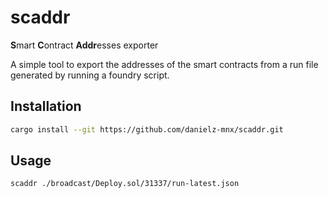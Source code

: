 # scaddr

**S**mart **C**ontract **Addr**esses exporter

A simple tool to export the addresses of the smart contracts from a run file generated by running a foundry script.

## Installation

```bash
cargo install --git https://github.com/danielz-mnx/scaddr.git
```

## Usage

```bash
scaddr ./broadcast/Deploy.sol/31337/run-latest.json
```
